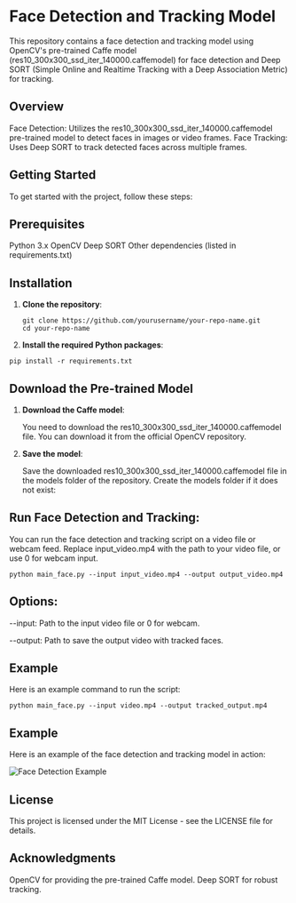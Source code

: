 # Face Detection and Tracking Model
This repository contains a face detection and tracking model using OpenCV's pre-trained Caffe model (res10_300x300_ssd_iter_140000.caffemodel) for face detection and Deep SORT (Simple Online and Realtime Tracking with a Deep Association Metric) for tracking.

## Overview
Face Detection: Utilizes the res10_300x300_ssd_iter_140000.caffemodel pre-trained model to detect faces in images or video frames.
Face Tracking: Uses Deep SORT to track detected faces across multiple frames.
## Getting Started
To get started with the project, follow these steps:

## Prerequisites
Python 3.x
OpenCV
Deep SORT
Other dependencies (listed in requirements.txt)

## Installation
1. **Clone the repository**:

   ```
   git clone https://github.com/yourusername/your-repo-name.git
   cd your-repo-name
2. **Install the required Python packages**:

```pip install -r requirements.txt```

## Download the Pre-trained Model
1. **Download the Caffe model**:

    You need to download the res10_300x300_ssd_iter_140000.caffemodel file. You can download it from the official OpenCV repository.

2. **Save the model**:

    Save the downloaded res10_300x300_ssd_iter_140000.caffemodel file in the models folder of the repository. Create the models folder if it does not exist:

## Run Face Detection and Tracking:

You can run the face detection and tracking script on a video file or webcam feed. Replace input_video.mp4 with the path to your video file, or use 0 for webcam input.

```python main_face.py --input input_video.mp4 --output output_video.mp4```
## Options:

--input: Path to the input video file or 0 for webcam.

--output: Path to save the output video with tracked faces.

## Example
Here is an example command to run the script:

```python main_face.py --input video.mp4 --output tracked_output.mp4```

## Example

Here is an example of the face detection and tracking model in action:

![Face Detection Example](output/Screenshot%20(14).png)
## License
This project is licensed under the MIT License - see the LICENSE file for details.

## Acknowledgments
OpenCV for providing the pre-trained Caffe model.
Deep SORT for robust tracking.
